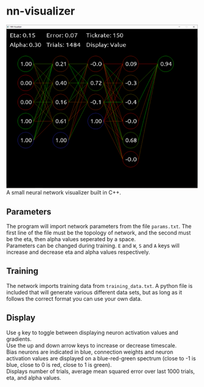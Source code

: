 # nn-visualizer
![img](https://raw.githubusercontent.com/gmbows/nn-visualizer/master/window.PNG)
A small neural network visualizer built in C++. <br>

## Parameters 
The program will import network parameters from the file `params.txt`.  The first line of the file must be the topology of network, and the second must be the eta, then alpha values seperated by a space. <br>
Parameters can be changed during training.  `E` and `W`, `S` and `A` keys will increase and decrease eta and alpha values respectively.

## Training
The network imports training data from `training_data.txt`.  A python file is included that will generate various different data sets, but as long as it follows the correct format you can use your own data.

## Display
Use `g` key to toggle between displaying neuron activation values and gradients.  <br>
Use the up and down arrow keys to increase or decrease timescale. <br> 
Bias neurons are indicated in blue, connection weights and neuron activation values are displayed on a blue-red-green spectrum (close to -1 is blue, close to 0 is red, close to 1 is green).   <br>
Displays number of trials, average mean squared error over last 1000 trials, eta, and alpha values. <br>
